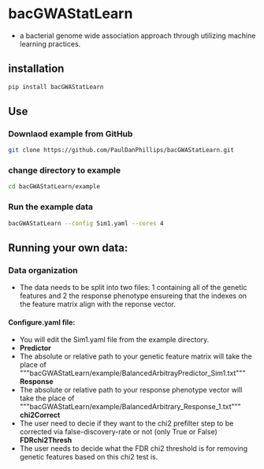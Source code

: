 # bacGWAStatLearn
* a bacterial genome wide association approach through utilizing machine learning practices.
## installation
```bash
pip install bacGWAStatLearn
```
## Use
### Downlaod example from GitHub
```bash
git clone https://github.com/PaulDanPhillips/bacGWAStatLearn.git
```
### **c**hange **d**irectory to example
```bash
cd bacGWAStatLearn/example
```
### Run the example data
```bash
bacGWAStatLearn --config Sim1.yaml --cores 4
```
## Running your own data:
### Data organization
* The data needs to be split into two files: 1 containing all of the genetic features and 2 the response phenotype ensureing that the indexes on the feature matrix align with the reponse vector.
#### Configure.yaml file:

* You will edit the Sim1.yaml file from the example directory.
* **Predictor**
* The absolute or relative path to your genetic feature matrix will take the place of """bacGWAStatLearn/example/BalancedArbitrayPredictor_Sim1.txt"""
**Response**
* The absolute or relative path to your response phenotype vector will take the place of """bacGWAStatLearn/example/BalancedArbitrary_Response_1.txt"""
**chi2Correct**
* The user need to decie if they want to the chi2 prefilter step to be corrected via false-discovery-rate or not (only True or False)
**FDRchi2Thresh**
* The user needs to decide what the FDR chi2 threshold is for removing genetic features based on this chi2 test is. 

